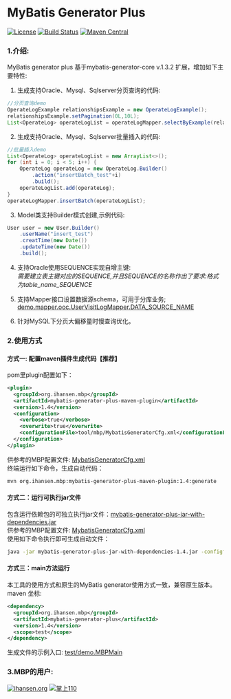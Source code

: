 # MyBatis Generator Plus

[![License](http://img.shields.io/:license-apache-brightgreen.svg)](http://www.apache.org/licenses/LICENSE-2.0.html)
[![Build Status](https://travis-ci.org/handosme/mybatis-generator-plus.svg?branch=master)](https://travis-ci.org/handosme/mybatis-generator-plus)
[![Maven Central](https://img.shields.io/maven-central/v/org.apache.maven/apache-maven.svg)](http://search.maven.org/#artifactdetails%7Corg.ihansen.mbp%7Cmybatis-generator-plus%7C1.1%7Cjar)

### 1.介绍:  
MyBatis generator plus 基于mybatis-generator-core v.1.3.2 扩展，增加如下主要特性:
1. 生成支持Oracle、Mysql、Sqlserver分页查询的代码:   
```java
//分页查询demo
OperateLogExample relationshipsExample = new OperateLogExample();
relationshipsExample.setPagination(0L,10L);
List<OperateLog> operateLogList = operateLogMapper.selectByExample(relationshipsExample);
```  

2. 生成支持Oracle、Mysql、Sqlserver批量插入的代码:   
```java
//批量插入demo
List<OperateLog> operateLogList = new ArrayList<>();
for (int i = 0; i < 5; i++) {
    OperateLog operateLog = new OperateLog.Builder()
        .action("insertBatch_test"+i)
        .build();
    operateLogList.add(operateLog);
}
operateLogMapper.insertBatch(operateLogList);
```  

3. Model类支持Builder模式创建,示例代码:
```java
User user = new User.Builder()
    .userName("insert_test")
    .creatTime(new Date())
    .updateTime(new Date())
    .build();
```   

4. 支持Oracle使用SEQUENCE实现自增主键:  
*需要建立表主键对应的SEQUENCE,并且SEQUENCE的名称作出了要求:格式为table_name_SEQUENCE*
5. 支持Mapper接口设置数据源schema，可用于分库业务;
[demo.mapper.ooc.UserVisitLogMapper.DATA_SOURCE_NAME](https://github.com/handosme/mybatis-generator-plus/blob/f9f6b609339bdfbc0ba95fa05aad9c85d8bad7e7/src/test/java/demo/mapper/ooc/UserVisitLogMapper.java#L9)  

6. 针对MySQL下分页大偏移量时慢查询优化。

### 2.使用方式  
#### 方式一: 配置maven插件生成代码【推荐】  
pom里plugin配置如下：  
```xml
<plugin>
  <groupId>org.ihansen.mbp</groupId>
  <artifactId>mybatis-generator-plus-maven-plugin</artifactId>
  <version>1.4</version>
  <configuration>
    <verbose>true</verbose>
    <overwrite>true</overwrite>
    <configurationFile>tool/mbp/MybatisGeneratorCfg.xml</configurationFile>
  </configuration>
</plugin>
```
供参考的MBP配置文件: 
[MybatisGeneratorCfg.xml](https://github.com/handosme/mybatis-generator-plus/blob/master/src/test/resources/MybatisGeneratorCfg.xml)  
终端运行如下命令，生成自动代码：  
```bash
mvn org.ihansen.mbp:mybatis-generator-plus-maven-plugin:1.4:generate
```

#### 方式二：运行可执行jar文件  
包含运行依赖包的可独立执行jar文件：[mybatis-generator-plus-jar-with-dependencies.jar](https://static-ali.ihansen.org/jar/mbp/mybatis-generator-plus-jar-with-dependencies-1.4.jar)   
供参考的MBP配置文件: 
[MybatisGeneratorCfg.xml](https://github.com/handosme/mybatis-generator-plus/blob/master/src/test/resources/MybatisGeneratorCfg.xml)  
使用如下命令执行即可生成自动文件：
```bash
java -jar mybatis-generator-plus-jar-with-dependencies-1.4.jar -configfile MybatisGeneratorCfg.xml -overwrite
```


#### 方式三：main方法运行
本工具的使用方式和原生的MyBatis generator使用方式一致，兼容原生版本。maven 坐标:
```xml
<dependency>
  <groupId>org.ihansen.mbp</groupId>
  <artifactId>mybatis-generator-plus</artifactId>
  <version>1.4</version>
  <scope>test</scope>
</dependency>
```
生成文件的示例入口: 
[test/demo.MBPMain](https://github.com/handosme/mybatis-generator-plus/blob/master/src/test/java/demo/MBPMain.java)    



### 3.MBP的用户:
[![ihansen.org](http://ihansen.oss-cn-hangzhou.aliyuncs.com/img/ihansen.png)](http://www.ihansen.org/)
[![掌上110](http://ihansen.oss-cn-hangzhou.aliyuncs.com/img/110_6b54392.png)](http://www.lvwan.com/110.html)



